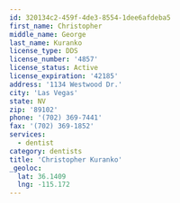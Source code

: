 ```yaml
---
id: 320134c2-459f-4de3-8554-1dee6afdeba5
first_name: Christopher
middle_name: George
last_name: Kuranko
license_type: DDS
license_number: '4857'
license_status: Active
license_expiration: '42185'
address: '1134 Westwood Dr.'
city: 'Las Vegas'
state: NV
zip: '89102'
phone: '(702) 369-7441'
fax: '(702) 369-1852'
services:
  - dentist
category: dentists
title: 'Christopher Kuranko'
_geoloc:
  lat: 36.1409
  lng: -115.172
---
```

